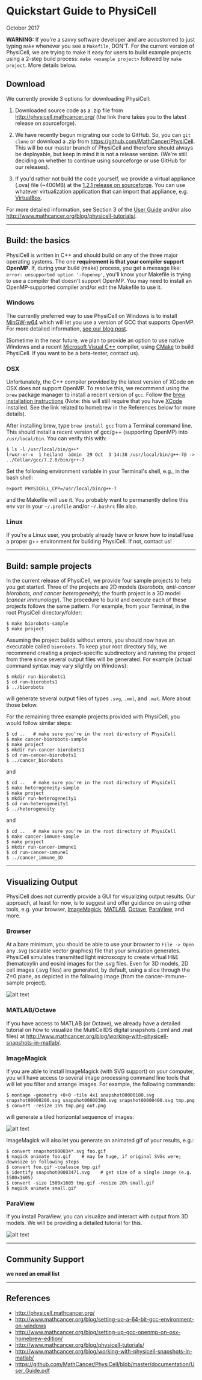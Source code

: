 # Quickstart Guide to PhysiCell 

October 2017

<b>WARNING:</b> If you're a savvy software developer and are accustomed to just typing `make` whenever you 
see a `Makefile`, DON'T. For the current version of PhysiCell, we are trying to make it easy for
users to build example projects using a 2-step build process: `make <example project>` followed by `make project`. More
details below.

## Download

We currently provide 3 options for downloading PhysiCell:

1) Downloaded source code as a .zip file from http://physicell.mathcancer.org/ 
(the link there takes you to the latest release on sourceforge).
<!-- https://sourceforge.net/projects/physicell/files/PhysiCell/PhysiCell%201.2.1 -->

2) We have recently begun migrating our code to GitHub. So, you can `git clone` or download a .zip from 
https://github.com/MathCancer/PhysiCell. This will be our master branch of PhysiCell and therefore
should always be deployable, but keep in mind it is not a release version. (We're still deciding on whether to
continue using sourceforge or use GitHub for our releases).

3) If you'd rather not build the code yourself, we provide a virtual appliance (.ova) file (~400MB)
at the [1.2.1 release on sourceforge](https://sourceforge.net/projects/physicell/files/PhysiCell/PhysiCell%201.2.1/). 
You can use whatever virtualization application that can import that appliance, e.g. 
[VirtualBox](http://www.oracle.com/technetwork/server-storage/virtualbox/downloads/index.html).


For more detailed information, see Section 3 of the 
[User Guide](https://github.com/MathCancer/PhysiCell/blob/master/documentation/User_Guide.pdf) 
and/or also http://www.mathcancer.org/blog/physicell-tutorials/.

<hr> <!---------------------------------------------->

## Build: the basics

PhysiCell is written in C++ and should build on any of the three major operating systems. 
The one <b>requirement is that your compiler support OpenMP</b>. If, during your build (make) process, you get
a message like: `error: unsupported option '-fopenmp'`, you'll know your Makefile is trying to use a compiler
that doesn't support OpenMP. You may need to install an OpenMP-supported compiler and/or edit the Makefile to use it.

### Windows

The currently preferred way to use PhysiCell on Windows is to install [MinGW-w64](https://sourceforge.net/projects/mingw-w64/) which will let you use 
a version of GCC that supports OpenMP. For more detailed information, 
[see our blog post](http://www.mathcancer.org/blog/setting-up-a-64-bit-gcc-environment-on-windows).

(Sometime in the near future, we plan to provide an option to use native Windows and a recent 
[Microsoft Visual C++](https://support.microsoft.com/en-us/help/2977003/the-latest-supported-visual-c-downloads) compiler,
using [CMake](https://cmake.org/download/) to build PhysiCell. If you want to be a beta-tester, contact us).

### OSX

Unfortunately, the C++ compiler provided by the latest version of XCode on OSX does not support OpenMP.
To resolve this, we recommend using the `brew` package manager to install a recent version of `gcc`. Follow the [brew 
installation instructions](https://docs.brew.sh/Installation.html) (Note: this will still require that you have 
[XCode](https://developer.apple.com/xcode/) installed. See the link related to homebrew in the References below
for more details).

After installing brew, type `brew install gcc` from a Terminal command line. This 
should install a recent version of gcc/g++ (supporting OpenMP) into `/usr/local/bin`. You can verify this with:
```
$ ls -l /usr/local/bin/g++*
lrwxr-xr-x  1 heiland  admin  29 Oct  3 14:38 /usr/local/bin/g++-7@ -> ../Cellar/gcc/7.2.0/bin/g++-7
```

Set the following environment variable in your Terminal's shell, e.g., in the bash shell: 
```
export PHYSICELL_CPP=/usr/local/bin/g++-7
```
and the Makefile will use it. You probably want to permanently define this env var in your `~/.profile` and/or `~/.bashrc` file also.

### Linux

If you're a Linux user, you probably already have or know how to install/use a proper g++ environment for 
building PhysiCell. If not, contact us!

<hr> <!---------------------------------------------->

## Build: sample projects

In the current release of PhysiCell, we provide four sample projects to help you get started. Three
of the projects are 2D models (<i>biorobots, anti-cancer biorobots, and cancer heterogeneity</i>); the fourth project
is a 3D model (<i>cancer immunology</i>). The procedure to build and execute each of these projects follows the same
pattern. For example, from your Terminal, in the root PhysiCell directory/folder:
```
$ make biorobots-sample
$ make project
```

<!-- Note: the first `make` command silently copies over project-specific files, including the Makefile. The 
second `make` command attempts to compile the (new) code. Since the Makefile is being overwritten, any edits you
may have done to the previous Makefile (e.g., changing `CC` to point to `g++-7` on OSX) will be lost. You'll need
to edit it again or find another workaround. -->

Assuming the project builds without errors, you should now have an executable called `biorobots`. To keep your
root directory tidy, we recommend creating a project-specific subdirectory and running the project from there since
several output files will be generated. For example (actual command syntax may vary slightly on Windows):
```
$ mkdir run-biorobots1
$ cd run-biorobots1
$ ../biorobots
```
will generate several output files of types `.svg`, `.xml`, and `.mat`. More about those below.

For the remaining three example projects provided with PhysiCell, you would follow similar steps:
```
$ cd ..   # make sure you're in the root directory of PhysiCell
$ make cancer-biorobots-sample
$ make project
$ mkdir run-cancer-biorobots1
$ cd run-cancer-biorobots1
$ ../cancer_biorobots
```
and
```
$ cd ..   # make sure you're in the root directory of PhysiCell
$ make heterogeneity-sample
$ make project
$ mkdir run-heterogeneity1
$ cd run-heterogeneity1
$ ../heterogeneity
```
and
```
$ cd ..   # make sure you're in the root directory of PhysiCell
$ make cancer-immune-sample
$ make project
$ mkdir run-cancer-immune1
$ cd run-cancer-immune1
$ ../cancer_immune_3D
```

<hr> <!---------------------------------------------->

## Visualizing Output

PhysiCell does not currently provide a GUI for visualizing output results. Our approach, at least for now,
is to suggest and offer guidance on using other tools, e.g. your browser, [ImageMagick](https://www.imagemagick.org), 
[MATLAB](https://www.mathworks.com/products/matlab.html), [Octave](https://octave.sourceforge.io/), 
[ParaView](https://www.paraview.org/), and more.

### Browser

At a bare minimum, you should be able to use your browser to `File -> Open` any .svg (scalable vector graphics) file 
that your simulation generates. PhysiCell simulates transmitted light microscopy to create virtual H&E 
(hematoxylin and eosin) images for the .svg files. Even for 3D models, 2D cell images (.svg files) are generated, by 
default, using a slice through the Z=0 plane, as depicted in the following image (from the cancer-immune-sample project).

![alt text](https://github.com/rheiland/PhysiCell/blob/master/documentation/images/cancer_immune_snapshot00000574_small.png "SVG slice from 3D cancer-immune-sample project")

### MATLAB/Octave

If you have access to MATLAB (or Octave), we already have a detailed tutorial on how to visualize the
MultiCellDS digital snapshots (.xml and .mat files) at http://www.mathcancer.org/blog/working-with-physicell-snapshots-in-matlab/.

### ImageMagick

If you are able to install ImageMagick (with SVG support) on your computer, you will have access to several image processing command line
tools that will let you filter and arrange images. For example, the following commands:
```
$ montage -geometry +0+0 -tile 4x1 snapshot00000100.svg snapshot00000200.svg snapshot00000300.svg snapshot00000400.svg tmp.png
$ convert -resize 15% tmp.png out.png
```
will generate a tiled horizontal sequence of images:

![alt text](https://github.com/rheiland/PhysiCell/blob/master/documentation/images/cancer_immune_seq4x1_small.png "ImageMagick can tile images")

ImageMagick will also let you generate an animated gif of your results, e.g.:
```
$ convert snapshot000034*.svg foo.gif
$ magick animate foo.gif    # may be huge, if original SVGs were; downsize in following steps
$ convert foo.gif -coalesce tmp.gif
$ identify snapshot00003471.svg    # get size of a single image (e.g. 1500x1605)
$ convert -size 1500x1605 tmp.gif -resize 20% small.gif
$ magick animate small.gif
```

### ParaView

If you install ParaView, you can visualize and interact with output from 3D models. We will be providing a detailed
tutorial for this.

![alt text](https://github.com/rheiland/PhysiCell/blob/master/documentation/images/PhysiCell_ParaView_quickstart.png "ParaView w clipping planes and barchart")

<hr> <!---------------------------------------------->

## Community Support

**we need an email list**

<hr> <!---------------------------------------------->

## References

* http://physicell.mathcancer.org/
* http://www.mathcancer.org/blog/setting-up-a-64-bit-gcc-environment-on-windows
* http://www.mathcancer.org/blog/setting-up-gcc-openmp-on-osx-homebrew-edition/
* http://www.mathcancer.org/blog/physicell-tutorials/
* http://www.mathcancer.org/blog/working-with-physicell-snapshots-in-matlab/
* https://github.com/MathCancer/PhysiCell/blob/master/documentation/User_Guide.pdf
